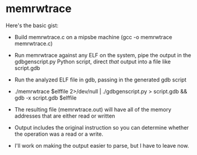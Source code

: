 memrwtrace
==========

Here's the basic gist:
 - Build memrwtrace.c on a mipsbe machine (gcc -o memrwtrace memrwtrace.c)
 - Run memrwtrace against any ELF on the system, pipe the output in the
   gdbgenscript.py Python script, direct _that_ output into a file like script.gdb
 - Run the analyzed ELF file in gdb, passing in the generated gdb script

 - ./memrwtrace $elffile 2>/dev/null | ./gdbgenscript.py > script.gdb && gdb -x script.gdb $elffile

 - The resulting file (memrwtrace.out) will have all of the memory addresses that are
   either read or written
 - Output includes the original instruction so you can determine whether the
   operation was a read or a write.
 - I'll work on making the output easier to parse, but I have to leave now.

